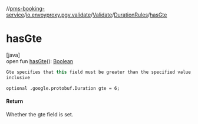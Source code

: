 //[pms-booking-service](../../../../index.md)/[io.envoyproxy.pgv.validate](../../index.md)/[Validate](../index.md)/[DurationRules](index.md)/[hasGte](has-gte.md)

# hasGte

[java]\
open fun [hasGte](has-gte.md)(): [Boolean](https://kotlinlang.org/api/core/kotlin-stdlib/kotlin/-boolean/index.html)

```kotlin
Gte specifies that this field must be greater than the specified value,
inclusive

```
`optional .google.protobuf.Duration gte = 6;`

#### Return

Whether the gte field is set.